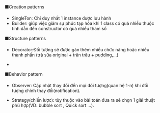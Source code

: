 
⬛️Creation patterns 
+ SingleTon: Chỉ duy nhất 1 instance được lưu hành  
+ Builder: giúp việc giảm sự phức tạp hóa khi 1 class có quá nhiều thuộc tính dẫn đến constructor có quá nhiều tham số 



⬛️Structure patterns 
+ Decorator:Đối tượng sẽ được gán thêm nhiều chức năng hoặc nhiều thành phần (trà sữa original + trân trâu + pudding,...) 

+ 

⬛️Behavior pattern 



+ Observer: Cập nhật thay đổi đến mọi đối tượng(quan hệ 1-n) khi đối tượng chính thay đổi(notification).

+ Strategy(chiến lược): tùy thuộc vào bài toán đưa ra sẽ chọn 1 giải thuật phù hợp(VD: bubble sort , Quick sort ...). 
